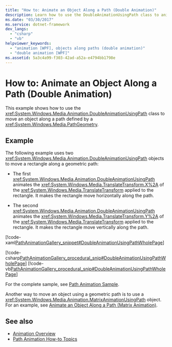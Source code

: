 ```yaml
---
title: "How to: Animate an Object Along a Path (Double Animation)"
description: Learn how to use the DoubleAnimationUsingPath class to animate an object along a path defined by a PathGeometry.
ms.date: "03/30/2017"
ms.service: dotnet-framework
dev_langs:
  - "csharp"
  - "vb"
helpviewer_keywords:
  - "animation [WPF], objects along paths (double animation)"
  - "double animation [WPF]"
ms.assetid: 5a3c4a99-f303-42ad-a52a-e4794bb1798e
---
```

# How to: Animate an Object Along a Path (Double Animation)

This example shows how to use the <xref:System.Windows.Media.Animation.DoubleAnimationUsingPath> class to move an object along a path defined by a <xref:System.Windows.Media.PathGeometry>.

## Example

The following example uses two <xref:System.Windows.Media.Animation.DoubleAnimationUsingPath> objects to move a rectangle along a geometric path:

- The first <xref:System.Windows.Media.Animation.DoubleAnimationUsingPath> animates the <xref:System.Windows.Media.TranslateTransform.X%2A> of the <xref:System.Windows.Media.TranslateTransform> applied to the rectangle. It makes the rectangle move horizontally along the path.

- The second <xref:System.Windows.Media.Animation.DoubleAnimationUsingPath> animates the <xref:System.Windows.Media.TranslateTransform.Y%2A> of the <xref:System.Windows.Media.TranslateTransform> applied to the rectangle. It makes the rectangle move vertically along the path.

[!code-xaml[PathAnimationGallery_snippet#DoubleAnimationUsingPathWholePage](~/samples/snippets/csharp/VS_Snippets_Wpf/PathAnimationGallery_snippet/CS/doubleanimationusingpathexample.xaml#doubleanimationusingpathwholepage)]

[!code-csharp[PathAnimationGallery_procedural_snip#DoubleAnimationUsingPathWholePage](~/samples/snippets/csharp/VS_Snippets_Wpf/PathAnimationGallery_procedural_snip/CSharp/DoubleAnimationUsingPathExample.cs#doubleanimationusingpathwholepage)]
[!code-vb[PathAnimationGallery_procedural_snip#DoubleAnimationUsingPathWholePage](~/samples/snippets/visualbasic/VS_Snippets_Wpf/PathAnimationGallery_procedural_snip/VisualBasic/DoubleAnimationUsingPathExample.vb#doubleanimationusingpathwholepage)]

For the complete sample, see [Path Animation Sample](https://github.com/Microsoft/WPF-Samples/tree/master/Animation/PathAnimations).

Another way to move an object using a geometric path is to use a <xref:System.Windows.Media.Animation.MatrixAnimationUsingPath> object. For an example, see [Animate an Object Along a Path (Matrix Animation)](how-to-animate-an-object-along-a-path-matrix-animation.md).

## See also

- [Animation Overview](animation-overview.md)
- [Path Animation How-to Topics](path-animation-how-to-topics.md)
